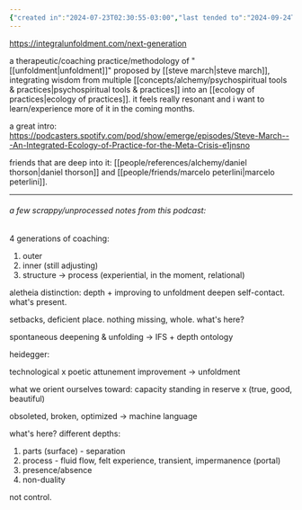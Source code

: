 ```yaml
---
{"created in":"2024-07-23T02:30:55-03:00","last tended to":"2024-09-24T16:21:21-03:00","tags":["alchemy","practice","🌱"],"dg-publish":true,"notestage":["🌱"],"permalink":"/practices/aletheia/","dgPassFrontmatter":true,"created":"2024-07-23T02:30:55.328-03:00","updated":"2024-09-24T16:21:21.414-03:00"}
---
```


https://integralunfoldment.com/next-generation

a therapeutic/coaching practice/methodology of "[[unfoldment\|unfoldment]]" proposed by [[steve march\|steve march]], integrating wisdom from multiple [[concepts/alchemy/psychospiritual tools & practices\|psychospiritual tools & practices]] into an [[ecology of practices\|ecology of practices]]. it feels really resonant and i want to learn/experience more of it in the coming months.

a great intro: https://podcasters.spotify.com/pod/show/emerge/episodes/Steve-March---An-Integrated-Ecology-of-Practice-for-the-Meta-Crisis-e1jnsno

friends that are deep into it: [[people/references/alchemy/daniel thorson\|daniel thorson]] and [[people/friends/marcelo peterlini\|marcelo peterlini]].

------
###### a few scrappy/unprocessed notes from this podcast:

4 generations of coaching:
1) outer
2) inner (still adjusting)
3) structure -> process (experiential, in the moment, relational)

aletheia distinction: depth + improving to unfoldment
deepen self-contact. what's present.

setbacks, deficient place. nothing missing, whole. what's here?

spontaneous deepening & unfolding -> IFS + depth ontology

heidegger:

technological x poetic attunement
improvement -> unfoldment

what we orient ourselves toward: capacity standing in reserve x (true, good, beautiful)

obsoleted, broken, optimized -> machine language

what's here? different depths:
1) parts (surface) - separation
2) process - fluid flow, felt experience, transient, impermanence (portal)
3) presence/absence 
4) non-duality

not control.